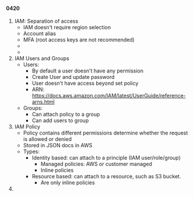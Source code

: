 #### 0420
1. IAM: Separation of access
    - IAM doesn't require region selection
    - Account alias 
    - MFA (root access keys are not recommended)
    - 
    - 
2. IAM Users and Groups 
    - Users:
      - By default a user doesn't have any permission
      - Create User and update password
      - User doesn't have access beyond set policy
      - ARN: https://docs.aws.amazon.com/IAM/latest/UserGuide/reference-arns.html
    - Groups:
      - Can attach policy to a group 
      - Can add users to group
3. IAM Policy
   - Policy contains different permissions determine whether the request is allowed or denied
   - Stored in JSON docs in AWS
   - Types: 
     - Identity based: can attach to a principle (IAM user/role/group)
       - Managed policies: AWS or customer managed
       - Inline policies
     - Resource based: can attach to a resource, such as S3 bucket.
       - Are only inline policies
4. 
